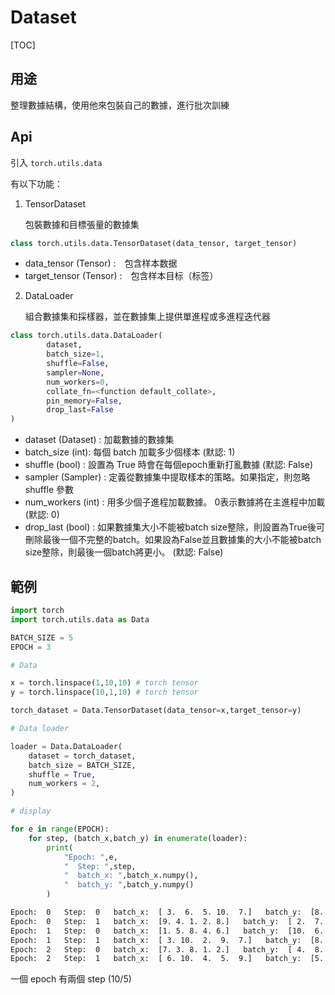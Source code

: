 # Dataset

[TOC]

## 用途 

整理數據結構，使用他來包裝自己的數據，進行批次訓練


## Api

引入 `torch.utils.data`

有以下功能：

1. TensorDataset

    包裝數據和目標張量的數據集
    
```python
class torch.utils.data.TensorDataset(data_tensor, target_tensor)
```

- data_tensor (Tensor) :　包含样本数据
- target_tensor (Tensor) :　包含样本目标（标签）

2. DataLoader

    組合數據集和採樣器，並在數據集上提供單進程或多進程迭代器

```python
class torch.utils.data.DataLoader(
        dataset, 
        batch_size=1, 
        shuffle=False, 
        sampler=None, 
        num_workers=0, 
        collate_fn=<function default_collate>, 
        pin_memory=False, 
        drop_last=False
)
```

- dataset (Dataset) : 加載數據的數據集
- batch_size (int): 每個 batch 加載多少個樣本 (默認: 1)
- shuffle (bool) : 設置為 True 時會在每個epoch重新打亂數據 (默認: False)
- sampler (Sampler) : 定義從數據集中提取樣本的策略。如果指定，則忽略 shuffle 參數
- num_workers (int) : 用多少個子進程加載數據。 0表示數據將在主進程中加載(默認: 0)
- drop_last (bool) : 如果數據集大小不能被batch size整除，則設置為True後可刪除最後一個不完整的batch。如果設為False並且數據集的大小不能被batch size整除，則最後一個batch將更小。 (默認: False)

## 範例


```python
import torch
import torch.utils.data as Data

BATCH_SIZE = 5
EPOCH = 3

# Data

x = torch.linspace(1,10,10) # torch tensor
y = torch.linspace(10,1,10) # torch tensor

torch_dataset = Data.TensorDataset(data_tensor=x,target_tensor=y)

# Data loader

loader = Data.DataLoader(
    dataset = torch_dataset,
    batch_size = BATCH_SIZE,
    shuffle = True,
    num_workers = 2,
)

# display

for e in range(EPOCH):
    for step, (batch_x,batch_y) in enumerate(loader):
        print(
            "Epoch: ",e,
            "  Step: ",step,
            "  batch_x: ",batch_x.numpy(),
            "  batch_y: ",batch_y.numpy()
        )

```
```bash
Epoch:  0   Step:  0   batch_x:  [ 3.  6.  5. 10.  7.]   batch_y:  [8. 5. 6. 1. 4.]
Epoch:  0   Step:  1   batch_x:  [9. 4. 1. 2. 8.]   batch_y:  [ 2.  7. 10.  9.  3.]
Epoch:  1   Step:  0   batch_x:  [1. 5. 8. 4. 6.]   batch_y:  [10.  6.  3.  7.  5.]
Epoch:  1   Step:  1   batch_x:  [ 3. 10.  2.  9.  7.]   batch_y:  [8. 1. 9. 2. 4.]
Epoch:  2   Step:  0   batch_x:  [7. 3. 8. 1. 2.]   batch_y:  [ 4.  8.  3. 10.  9.]
Epoch:  2   Step:  1   batch_x:  [ 6. 10.  4.  5.  9.]   batch_y:  [5. 1. 7. 6. 2.]
```

一個 epoch 有兩個 step (10/5)


